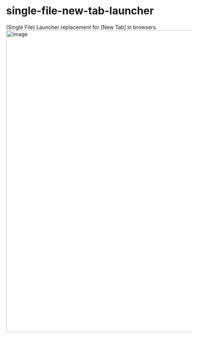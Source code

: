 # single-file-new-tab-launcher
(Single File) Launcher replacement for [New Tab] in browsers.
<img width="1380" height="820" alt="image" src="https://github.com/user-attachments/assets/ba6bc38f-bd62-4a0f-ae66-f2b5465c3757" />
